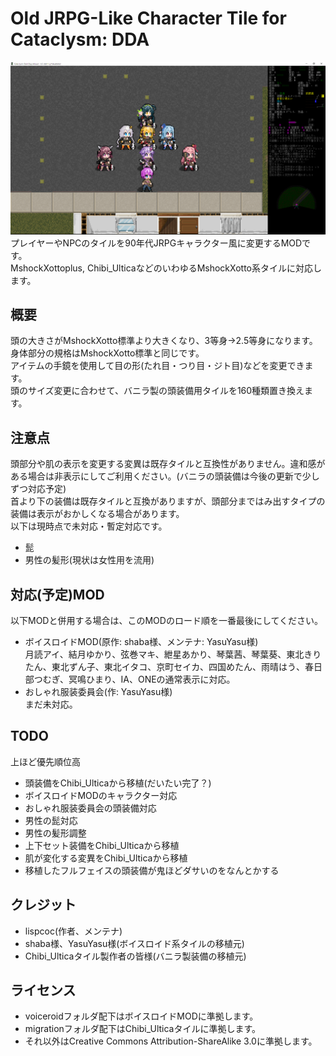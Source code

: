 # Old JRPG-Like Character Tile for Cataclysm: DDA
![サンプル画像](Image.png "サンプル画像")
プレイヤーやNPCのタイルを90年代JRPGキャラクター風に変更するMODです。<br>
MshockXottoplus, Chibi_UlticaなどのいわゆるMshockXotto系タイルに対応します。<br>

## 概要
頭の大きさがMshockXotto標準より大きくなり、3等身→2.5等身になります。<br>
身体部分の規格はMshockXotto標準と同じです。<br>
アイテムの手鏡を使用して目の形(たれ目・つり目・ジト目)などを変更できます。<br>
頭のサイズ変更に合わせて、バニラ製の頭装備用タイルを160種類置き換えます。

## 注意点
頭部分や肌の表示を変更する変異は既存タイルと互換性がありません。違和感がある場合は非表示にしてご利用ください。(バニラの頭装備は今後の更新で少しずつ対応予定)<br>
首より下の装備は既存タイルと互換がありますが、頭部分まではみ出すタイプの装備は表示がおかしくなる場合があります。<br>
以下は現時点で未対応・暫定対応です。
- 髭
- 男性の髪形(現状は女性用を流用)

## 対応(予定)MOD
以下MODと併用する場合は、このMODのロード順を一番最後にしてください。
- ボイスロイドMOD(原作: shaba様、メンテナ: YasuYasu様)<br>
月読アイ、結月ゆかり、弦巻マキ、紲星あかり、琴葉茜、琴葉葵、東北きりたん、東北ずん子、東北イタコ、京町セイカ、四国めたん、雨晴はう、春日部つむぎ、冥鳴ひまり、IA、ONEの通常表示に対応。
- おしゃれ服装委員会(作: YasuYasu様)<br>
まだ未対応。

## TODO
上ほど優先順位高
- 頭装備をChibi_Ulticaから移植(だいたい完了？)
- ボイスロイドMODのキャラクター対応
- おしゃれ服装委員会の頭装備対応
- 男性の髭対応
- 男性の髪形調整
- 上下セット装備をChibi_Ulticaから移植
- 肌が変化する変異をChibi_Ulticaから移植
- 移植したフルフェイスの頭装備が鬼ほどダサいのをなんとかする

## クレジット
- lispcoc(作者、メンテナ)
- shaba様、YasuYasu様(ボイスロイド系タイルの移植元)
- Chibi_Ulticaタイル製作者の皆様(バニラ製装備の移植元)

## ライセンス
- voiceroidフォルダ配下はボイスロイドMODに準拠します。
- migrationフォルダ配下はChibi_Ulticaタイルに準拠します。
- それ以外はCreative Commons Attribution-ShareAlike 3.0に準拠します。
